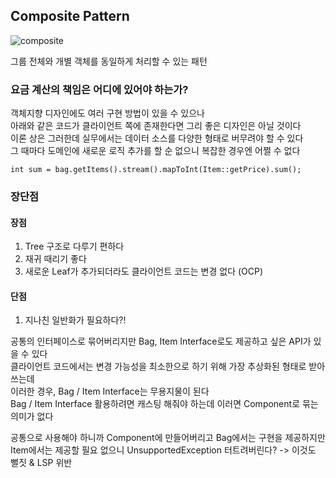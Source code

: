 ## Composite Pattern

![composite](https://user-images.githubusercontent.com/76534087/187434470-df8e4ed8-067a-4430-a0bf-340ca8f4ada3.jpg)

그룹 전체와 개별 객체를 동일하게 처리할 수 있는 패턴

### 요금 계산의 책임은 어디에 있어야 하는가?

객체지향 디자인에도 여러 구현 방법이 있을 수 있으나   
아래와 같은 코드가 클라이언트 쪽에 존재한다면 그리 좋은 디자인은 아닐 것이다  
이론 상은 그러한데 실무에서는 데이터 소스를 다양한 형태로 버무려야 할 수 있다  
그 때마다 도메인에 새로운 로직 추가를 할 순 없으니 복잡한 경우엔 어쩔 수 없다

```
int sum = bag.getItems().stream().mapToInt(Item::getPrice).sum();
```

### 장단점

#### 장점

1. Tree 구조로 다루기 편하다
2. 재귀 때리기 좋다
3. 새로운 Leaf가 추가되더라도 클라이언트 코드는 변경 없다 (OCP)

#### 단점

1. 지나친 일반화가 필요하다?!  

공통의 인터페이스로 묶어버리지만 Bag, Item Interface로도 제공하고 싶은 API가 있을 수 있다  
클라이언트 코드에서는 변경 가능성을 최소한으로 하기 위해 가장 추상화된 형태로 받아 쓰는데  
이러한 경우, Bag / Item Interface는 무용지물이 된다  
Bag / Item Interface 활용하려면 캐스팅 해줘야 하는데 이러면 Component로 묶는 의미가 없다

공통으로 사용해야 하니까 Component에 만들어버리고 Bag에서는 구현을 제공하지만  
Item에서는 제공할 필요 없으니 UnsupportedException 터트려버린다? -> 이것도 뻘짓 & LSP 위반
